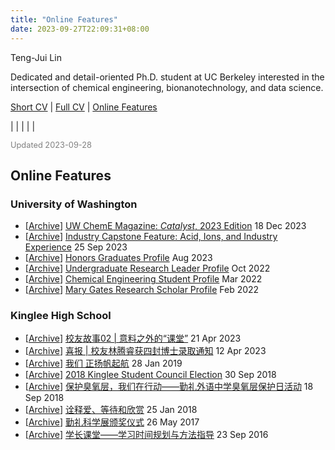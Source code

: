 ```yaml
---
title: "Online Features"
date: 2023-09-27T22:09:31+08:00
---
```


<div class="cv">

<span class="name">Teng-Jui Lin</span>

<span class="info">Dedicated and detail-oriented Ph.D. student at UC Berkeley interested in the intersection of chemical engineering, bionanotechnology, and data science.</span>

<span class="info">[Short CV](../) | [Full CV](../cv_full) | [Online Features](../features)</span>

<span class="info">[<i class='far fa-envelope fa-fw'></i>](mailto:tengjuilin@berkeley.edu) | [<i class='fab fa-github fa-fw'></i>](https://github.com/tengjuilin) | [<i class='fab fa-linkedin fa-fw'></i>](https://www.linkedin.com/in/tengjuilin/) | [<i class='fab fa-youtube fa-fw'></i>](https://www.youtube.com/@thenanokid) | [<i class='fab fa-orcid fa-fw'></i>](https://orcid.org/0000-0002-4691-1059) | [<i class='fas fa-graduation-cap'></i>](https://scholar.google.com/citations?user=gDIYT8gAAAAJ)</span>

<span class="info" style="color: gray; font-size: 0.8rem;">Updated 2023-09-28</span>

## Online Features

### University of Washington

- [[Archive](../features-archive/2023-12-18-uw-cheme-catalyst-magazine.pdf)] [UW ChemE Magazine: *Catalyst*, 2023 Edition](https://www.cheme.washington.edu/sites/cheme/files/news/newsletter/docs/Catalyst2023_web.pdf) <time>18 Dec 2023</time>
- [[Archive](../features-archive/2023-09-25-uw-industry-capstone.jpeg)] [Industry Capstone Feature: Acid, Ions, and Industry Experience](https://www.cheme.washington.edu/news/article/2023-09-25/acid-ions-and-industry-experience) <time>25 Sep 2023</time>
- [[Archive](../features-archive/2023-08-honors-graduates-profile.jpg)] [Honors Graduates Profile](https://honors.uw.edu/community/grads/2022-2023/#name=Teng-Jui%20Lin) <time>Aug 2023</time>
- [[Archive](../features-archive/2022-10-undergraduate-research-leader.jpeg)] [Undergraduate Research Leader Profile](https://www.washington.edu/undergradresearch/teng-jui-lin/) <time>Oct 2022</time>
- [[Archive](../features-archive/2022-03-uw-cheme-student-profile.jpeg)] [Chemical Engineering Student Profile](https://www.cheme.washington.edu/profiles/students/Lin23) <time>Mar 2022</time>
- [[Archive](../features-archive/2022-02-mary-gates-scholar-profile.jpeg)] [Mary Gates Research Scholar Profile](https://expd.uw.edu/mge/scholar-profiles/teng-jui-lin/) <time>Feb 2022</time>

### Kinglee High School

- [[Archive](../features-archive/2023-04-21-alumni-stories.jpeg)] [校友故事02 | 意料之外的“课堂”](https://mp.weixin.qq.com/s/mAi9OOl70b2W4M9cdFAt0w) <time>21 Apr 2023</time>
- [[Archive](../features-archive/2023-04-12-phd-offers.jpeg)] [喜报 | 校友林腾睿获四封博士录取通知](https://mp.weixin.qq.com/s/jG86kZQperdDEX3mKp1vFg) <time>12 Apr 2023</time>
- [[Archive](../features-archive/2018-01-25-group-activity.jpeg)] [我们 正扬帆起航](https://mp.weixin.qq.com/s/ZeuTBrJ5ObLy2okE09JUcA) <time>28 Jan 2019</time>
- [[Archive](../features-archive/2018-09-30-student-council-election.jpeg)] [2018 Kinglee Student Council Election](https://mp.weixin.qq.com/s/XSSEHF2ppJ69dxqbahw3lw) <time>30 Sep 2018</time>
- [[Archive](../features-archive/2018-09-18-protect-ozone.jpeg)] [保护臭氧层，我们在行动——勤礼外语中学臭氧层保护日活动](https://mp.weixin.qq.com/s/oLc0muFN7Xr-F9MofL8RGQ) <time>18 Sep 2018</time>
- [[Archive](../features-archive/2018-01-25-group-activity.jpeg)] [诠释爱、等待和欣赏](https://mp.weixin.qq.com/s/thWV9rAWFoSUSZ2avSgqBg) <time>25 Jan 2018</time>
- [[Archive](../features-archive/2017-05-26-science-fair-award.jpeg)] [勤礼科学展颁奖仪式](https://mp.weixin.qq.com/s/AUaBI8NZonXezVJmLYj7Dw) <time>26 May 2017</time>
- [[Archive](../features-archive/2016-09-23-peer-mentoring.jpeg)] [学长课堂——学习时间规划与方法指导](https://mp.weixin.qq.com/s/wAVhZ6gbXTZ6VUUYbnxyFg) <time>23 Sep 2016</time>

</div>

<link rel="stylesheet" type="text/css" href="/css/cv.css">
<script type="text/javascript">
var ol_tags = document.getElementsByTagName('ol')
for (var i=0, max=ol_tags.length; i < max; i++) {
    ol_tags[i].setAttribute('reversed', 'reversed')
}
</script>
